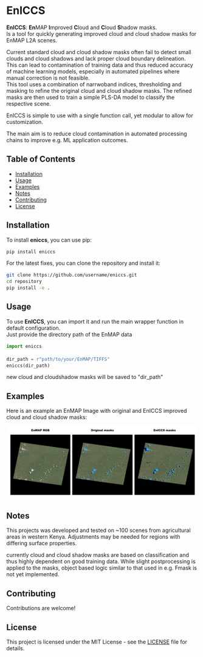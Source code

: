 # EnICCS

**EnICCS**: **En**MAP **I**mproved **C**loud and **C**loud **S**hadow masks.  
Is a tool for quickly generating improved cloud and cloud shadow masks for EnMAP L2A scenes.

Current standard cloud and cloud shadow masks often fail to detect small clouds and cloud shadows and lack proper cloud boundary delineation.  
This can lead to contamination of training data and thus reduced accuracy of machine learning models, especially in automated pipelines where manual correction is not feasible.  
This tool uses a combination of narrwoband indices, thresholding and masking to refine the original cloud and cloud shadow masks. The refined masks are then used to train a simple PLS-DA model to classify the respective scene.

EnICCS is simple to use with a single function call, yet modular to allow for customization.

The main aim is to reduce cloud contamination in automated processing chains to improve e.g. ML application outcomes. 



## Table of Contents

- [Installation](#installation)
- [Usage](#usage)
- [Examples](#examples)
- [Notes](#notes)
- [Contributing](#contributing)
- [License](#license)

## Installation

To install **eniccs**, you can use pip:

```bash
pip install eniccs
```

For the latest fixes, you can clone the repository and install it:
```bash
git clone https://github.com/username/eniccs.git
cd repository
pip install -e .
```

## Usage
To use **EnICCS**, you can import it and run the main wrapper function in default configuration.  
Just provide the directory path of the EnMAP data

```python
import eniccs

dir_path = r"path/to/your/EnMAP/TIFFS"
eniccs(dir_path)
```
new cloud and cloudshadow masks will be saved to "dir_path"

## Examples
Here is an example an EnMAP Image with original and EnICCS improved cloud and cloud shadow masks:

![Example Mask comparison](example_image/EXAMPLE_DUMMY.png)



## Notes
This projects was developed and tested on ~100 scenes from agricultural areas in western Kenya.
Adjustments may be needed for regions with differing surface properties. 

currently cloud and cloud shadow masks are based on classification and thus highly dependent on good training data. 
While slight postprocessing is applied to the masks, object based logic similar to that used in e.g. Fmask is not yet implemented.

## Contributing
Contributions are welcome!

## License
This project is licensed under the MIT License - see the [LICENSE](LICENSE.txt) file for details.

```




